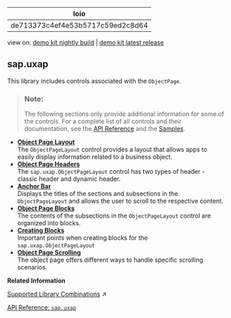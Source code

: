 <!-- loiode713373c4ef4e53b5717c59ed2c8d64 -->

| loio |
| -----|
| de713373c4ef4e53b5717c59ed2c8d64 |

<div id="loio">

view on: [demo kit nightly build](https://sdk.openui5.org/nightly/#/topic/de713373c4ef4e53b5717c59ed2c8d64) | [demo kit latest release](https://sdk.openui5.org/topic/de713373c4ef4e53b5717c59ed2c8d64)</div>

## sap.uxap

This library includes controls associated with the `ObjectPage`.

> ### Note:  
> The following sections only provide additional information for some of the controls. For a complete list of all controls and their documentation, see the [API Reference](https://sdk.openui5.org/api) and the [Samples](https://sdk.openui5.org/controls). 

-   **[Object Page Layout](Object_Page_Layout_2e61ab6.md "The ObjectPageLayout control provides a layout that allows apps to
		easily display information related to a business object.")**  
The `ObjectPageLayout` control provides a layout that allows apps to easily display information related to a business object.
-   **[Object Page Headers](Object_Page_Headers_d2ef009.md "The sap.uxap.ObjectPageLayout control has two types of header -
		classic header and dynamic header.")**  
The `sap.uxap.ObjectPageLayout` control has two types of header - classic header and dynamic header.
-   **[Anchor Bar](Anchor_Bar_370b679.md "Displays the titles of the sections and subsections in the
			ObjectPageLayout and allows the user to scroll to the respective
		content.")**  
Displays the titles of the sections and subsections in the `ObjectPageLayout` and allows the user to scroll to the respective content.
-   **[Object Page Blocks](Object_Page_Blocks_4527729.md "The contents of the subsections in the ObjectPageLayout control are
		organized into blocks.")**  
The contents of the subsections in the `ObjectPageLayout` control are organized into blocks.
-   **[Creating Blocks](Creating_Blocks_2978f60.md "Important points when creating blocks for the
		sap.uxap.ObjectPageLayout")**  
Important points when creating blocks for the `sap.uxap.ObjectPageLayout`
-   **[Object Page Scrolling](Object_Page_Scrolling_bc410e9.md "The object page offers different ways to handle specific scrolling scenarios. ")**  
The object page offers different ways to handle specific scrolling scenarios.

**Related Information**  


[Supported Library Combinations](https://help.sap.com/viewer/06dcf306cd6d48098fa341f6f49ddfd9/DEV_OpenUI5/en-US/363cd16eba1f45babe3f661f321a7820.html "OpenUI5 provides a set of JavaScript and CSS libraries, which can be combined in an application using the combinations that are supported.") :arrow_upper_right:

[API Reference: `sap.uxap`](https://sdk.openui5.org/api/sap.uxap)

